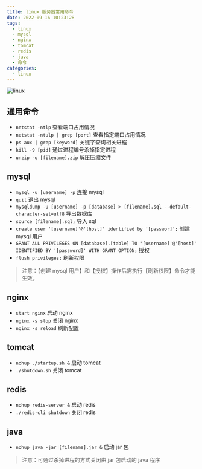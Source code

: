 ```yaml
---
title: linux 服务器常用命令
date: 2022-09-16 10:23:28
tags:
  - linux
  - mysql
  - nginx
  - tomcat
  - redis
  - java
  - 命令
categories:
  - linux
---
```


![linux](https://s2.loli.net/2022/09/16/GL3HtisjUQEgDyo.png)

<!-- more -->

## 通用命令

- `netstat -ntlp` 查看端口占用情况
- `netstat -ntulp | grep [port]` 查看指定端口占用情况
- `ps aux | grep [keyword]` 关键字查询相关进程
- `kill -9 [pid]` 通过进程编号杀掉指定进程
- `unzip -o [filename].zip` 解压压缩文件

## mysql

- `mysql -u [uaername] -p` 连接 mysql
- `quit` 退出 mysql
- `mysqldump -u [username] -p [database] > [filename].sql --default-character-set=utf8` 导出数据库
- `source [filename].sql;` 导入 sql
- `create user '[username]'@'[host]' identified by '[passwor]';` 创建 mysql 用户
- `GRANT ALL PRIVILEGES ON [database].[table] TO '[username]'@'[host]' IDENTIFIED BY '[password]' WITH GRANT OPTION;` 授权
- `flush privileges;` 刷新权限

> 注意：【创建 mysql 用户】和【授权】操作后需执行【刷新权限】命令才能生效。

## nginx

- `start nginx` 启动 nginx
- `nginx -s stop` 关闭 nginx
- `nginx -s reload` 刷新配置

## tomcat

- `nohup ./startup.sh &` 启动 tomcat
- `./shutdown.sh` 关闭 tomcat

## redis

- `nohup redis-server &` 启动 redis
- `./redis-cli shutdown` 关闭 redis

## java

- `nohup java -jar [filename].jar &` 启动 jar 包

> 注意：可通过杀掉进程的方式关闭由 jar 包启动的 java 程序
